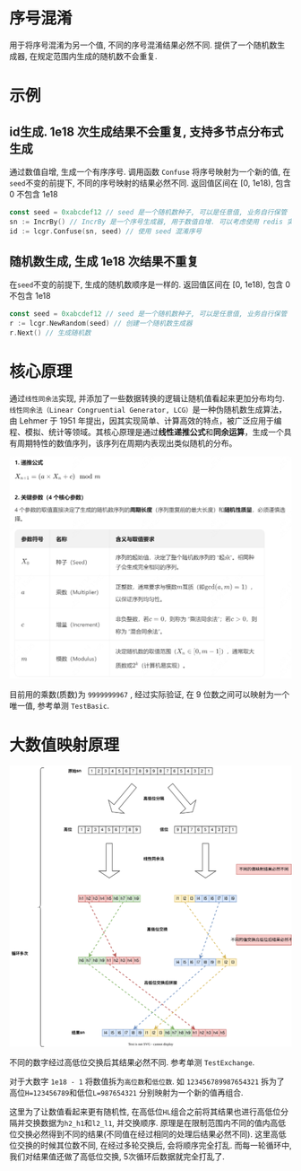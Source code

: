 # 序号混淆

用于将序号混淆为另一个值, 不同的序号混淆结果必然不同.
提供了一个随机数生成器, 在规定范围内生成的随机数不会重复.

# 示例

## id生成. 1e18 次生成结果不会重复, 支持多节点分布式生成

通过数值自增, 生成一个有序序号. 调用函数 `Confuse` 将序号映射为一个新的值, 在`seed`不变的前提下, 不同的序号映射的结果必然不同. 返回值区间在 [0, 1e18), 包含 0 不包含 1e18

```go
const seed = 0xabcdef12 // seed 是一个随机数种子, 可以是任意值, 业务自行保管
sn := IncrBy() // IncrBy 是一个序号生成器, 用于数值自增. 可以考虑使用 redis 实现以支持分布式节点生成
id := lcgr.Confuse(sn, seed) // 使用 seed 混淆序号 
```

## 随机数生成, 生成 1e18 次结果不重复

在`seed`不变的前提下, 生成的随机数顺序是一样的. 返回值区间在 [0, 1e18), 包含 0 不包含 1e18

```go
const seed = 0xabcdef12 // seed 是一个随机数种子, 可以是任意值, 业务自行保管
r := lcgr.NewRandom(seed) // 创建一个随机数生成器
r.Next() // 生成随机数
```

# 核心原理

通过`线性同余法`实现, 并添加了一些数据转换的逻辑让随机值看起来更加分布均匀. `线性同余法（Linear Congruential Generator, LCG）`是一种伪随机数生成算法，由 Lehmer 于 1951 年提出，因其实现简单、计算高效的特点，被广泛应用于编程、模拟、统计等领域。其核心原理是通过**线性递推公式**和**同余运算**，生成一个具有周期特性的数值序列，该序列在周期内表现出类似随机的分布。

![线性同余法原理](doc/lcg.png)

目前用的乘数(质数)为 `9999999967` , 经过实际验证, 在 9 位数之间可以映射为一个唯一值, 参考单测 `TestBasic`.

# 大数值映射原理

![](doc/confuse.svg)

不同的数字经过高低位交换后其结果必然不同. 参考单测 `TestExchange`.

对于大数字 `1e18 - 1` 将数值拆为`高位数`和`低位数`. 如 `123456789987654321` 拆为了高位`H=123456789`和低位`L=987654321` 分别映射为一个新的值再组合.

这里为了让数值看起来更有随机性, 在高低位`HL`组合之前将其结果也进行高低位分隔并交换数据为`h2_h1`和`l2_l1`, 并交换顺序. 原理是在限制范围内不同的值内高低位交换必然得到不同的结果(不同值在经过相同的处理后结果必然不同). 这里高低位交换的时候其位数不同, 在经过多轮交换后, 会将顺序完全打乱. 而每一轮循环中, 我们对结果值还做了高低位交换, 5次循环后数据就完全打乱了.




